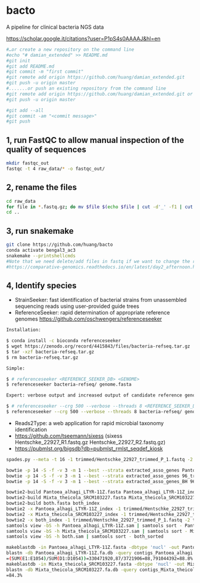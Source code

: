 # bacto
A pipeline for clinical bacteria NGS data

https://scholar.google.it/citations?user=P1pS4s0AAAAJ&hl=en
```sh
#…or create a new repository on the command line
#echo "# damian_extended" >> README.md
#git init
#git add README.md
#git commit -m "first commit"
#git remote add origin https://github.com/huang/damian_extended.git
#git push -u origin master
#.......or push an existing repository from the command line
#git remote add origin https://github.com/huang/damian_extended.git or git remote set-url origin https://github.com/huang/damian_extended.git
#git push -u origin master

#git add --all
#git commit -am "<commit message>"
#git push
```

## 1, run FastQC to allow manual inspection of the quality of sequences
```sh
mkdir fastqc_out
fastqc -t 4 raw_data/* -o fastqc_out/
```

## 2, rename the files
```sh
cd raw_data
for file in *.fastq.gz; do mv $file $(echo $file | cut -d'_' -f1 | cut -d'-' -f1-2)_$(echo $file | cut -d'_' -f4).fastq.gz; done
cd ..
```

## 3, run snakemake
```sh
git clone https://github.com/huang/bacto
conda activate bengal3_ac3
snakemake --printshellcmds
#Note that we need delete/add files in fastq if we want to change the results in roary, variants, fasttree, raxml-ng, and gubbins.
#https://comparative-genomics.readthedocs.io/en/latest/day2_afternoon.html
```

## 4, Identify species
- StrainSeeker: fast identification of bacterial strains from unassembled sequencing reads using user-provided guide trees
- ReferenceSeeker: rapid determination of appropriate reference genomes    https://github.com/oschwengers/referenceseeker
```sh
Installation:

$ conda install -c bioconda referenceseeker
$ wget https://zenodo.org/record/4415843/files/bacteria-refseq.tar.gz
$ tar -xzf bacteria-refseq.tar.gz
$ rm bacteria-refseq.tar.gz

Simple:

$ # referenceseeker <REFERENCE_SEEKER_DB> <GENOME>
$ referenceseeker bacteria-refseq/ genome.fasta

Expert: verbose output and increased output of candidate reference genomes using a defined number of threads:

$ # referenceseeker --crg 500 --verbose --threads 8 <REFERENCE_SEEKER_DB> <GENOME>
$ referenceseeker --crg 500 --verbose --threads 8 bacteria-refseq/ genome.fasta
```
- Reads2Type: a web application for rapid microbial taxonomy identification
- https://github.com/tseemann/sixess (sixess Hentschke_22927_R1.fastq.gz Hentschke_22927_R2.fastq.gz)
- https://pubmlst.org/bigsdb?db=pubmlst_rmlst_seqdef_kiosk
```sh
spades.py --meta -t 16 -1 trimmed/Hentschke_22927_trimmed_P_1.fastq -2 trimmed/Hentschke_22927_trimmed_P_2.fastq -o spades

bowtie -p 14 -S -f -v 3 -m 1 --best --strata extracted_asso_genes Pantoea_alhagi_LTYR-11Z.fasta > kmer_on_assoc_genes_3maxMismatches.sam
bowtie -p 14 -S -f -v 3 -m 1 --best --strata extracted_asso_genes 96_training_kmers.fasta > 575genes_96kmers_3maxMismatches.sam
bowtie -p 14 -S -f -v 3 -m 1 --best --strata extracted_asso_genes_BH 96_training_kmers.fasta > 205genesBH_96kmers_3maxMismatches.sam

bowtie2-build Pantoea_alhagi_LTYR-11Z.fasta Pantoea_alhagi_LTYR-11Z_index
bowtie2-build Mixta_theicola_SRCM103227.fasta Mixta_theicola_SRCM103227_index
bowtie2-build both.fasta both_index
bowtie2 -x Pantoea_alhagi_LTYR-11Z_index -1 trimmed/Hentschke_22927_trimmed_P_1.fastq -2 trimmed/Hentschke_22927_trimmed_P_2.fastq --threads 15 --very-sensitive --al-conc-gz Pantoea_alhagi_mapped.fastq.gz --un-conc-gz Pantoea_alhagi_unmapped.fastq.gz > Pantoea_alhagi_LTYR-11Z.sam
bowtie2 -x Mixta_theicola_SRCM103227_index -1 trimmed/Hentschke_22927_trimmed_P_1.fastq -2 trimmed/Hentschke_22927_trimmed_P_2.fastq --threads 15 --very-sensitive --al-conc-gz Mixta_theicola_mapped.fastq.gz --un-conc-gz Mixta_theicola_unmapped.fastq.gz > Mixta_theicola_SRCM103227.sam
bowtie2 -x both_index -1 trimmed/Hentschke_22927_trimmed_P_1.fastq -2 trimmed/Hentschke_22927_trimmed_P_2.fastq --threads 15 --very-sensitive --al-conc-gz both_mapped.fastq.gz --un-conc-gz both_unmapped.fastq.gz > both.sam
samtools view -bS -h Pantoea_alhagi_LTYR-11Z.sam | samtools sort - Pantoea_alhagi_LTYR-11Z_sorted
samtools view -bS -h Mixta_theicola_SRCM103227.sam | samtools sort - Mixta_theicola_SRCM103227_sorted
samtools view -bS -h both.sam | samtools sort - both_sorted

makeblastdb -in Pantoea_alhagi_LTYR-11Z.fasta -dbtype 'nucl' -out Pantoea_alhagi_LTYR-11Z.fa.db 
blastn -db Pantoea_alhagi_LTYR-11Z.fa.db -query contigs_Pantoea_alhagi.fasta -out newcontigs_Pantoea_alhagi.blastn -evalue 1e-10  -num_threads 15 -outfmt 6 
=(SUM(E1:E1054)/SUM(D1:D1054))=330471920,87/3721906=88,791044392=88.8%
makeblastdb -in Mixta_theicola_SRCM103227.fasta -dbtype 'nucl' -out Mixta_theicola_SRCM103227.fa.db 
blastn -db Mixta_theicola_SRCM103227.fa.db -query contigs_Mixta_theicola.fasta -out newcontigs_Mixta_theicola.blastn -evalue 1e-10  -num_threads 15 -outfmt 6 
=84.3%
```
